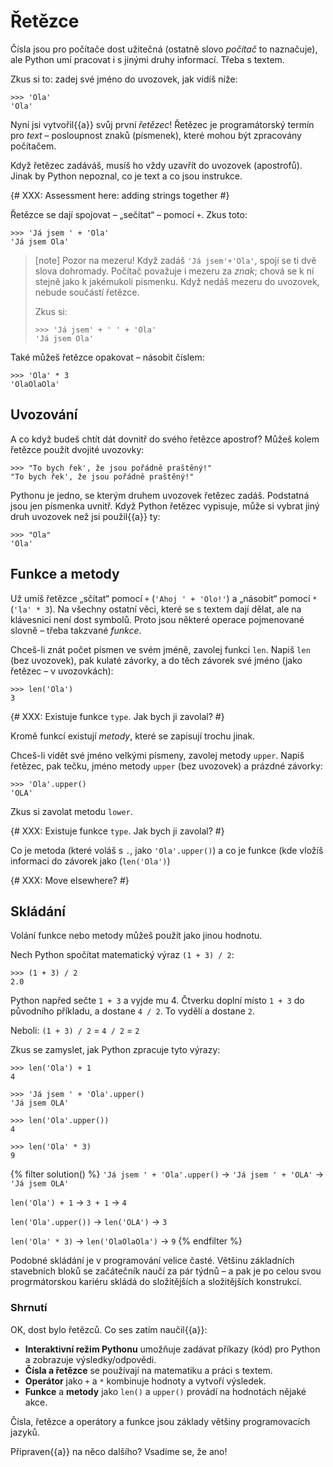 # Řetězce

Čísla jsou pro počítače dost užitečná (ostatně slovo *počítač* to naznačuje),
ale Python umí pracovat i s jinými druhy informací.
Třeba s textem.

Zkus si to: zadej své jméno do uvozovek, jak vidíš níže:

``` pycon
>>> 'Ola'
'Ola'
```

Nyní jsi vytvořil{{a}} svůj první *řetězec*!
Řetězec je programátorský termín pro *text* – posloupnost znaků (písmenek), které mohou být zpracovány počítačem.

Když řetězec zadáváš, musíš ho vždy uzavřít do uvozovek (apostrofů).
Jinak by Python nepoznal, co je text a co jsou instrukce.

{# XXX: Assessment here: adding strings together #}

Řetězce se dají spojovat – „sečítat“ – pomocí `+`. Zkus toto:

``` pycon
>>> 'Já jsem ' + 'Ola'
'Já jsem Ola'
```

> [note]
> Pozor na mezeru! Když zadáš `'Já jsem'+'Ola'`, spojí se ti dvě slova
> dohromady.
> Počítač považuje i mezeru za *znak*; chová se k ní stejně jako k jakémukoli
> písmenku.
> Když nedáš mezeru do uvozovek, nebude součástí řetězce.
>
> Zkus si:
>
> ``` pycon
> >>> 'Já jsem' + ' ' + 'Ola'
> 'Já jsem Ola'
> ```

Také můžeš řetězce opakovat – násobit číslem:

``` pycon
>>> 'Ola' * 3
'OlaOlaOla'
```

## Uvozování

A co když budeš chtít dát dovnitř do svého řetězce apostrof?
Můžeš kolem řetězce použít dvojité uvozovky:

``` pycon
>>> "To bych řek', že jsou pořádně praštěný!"
"To bych řek', že jsou pořádně praštěný!"
```

Pythonu je jedno, se kterým druhem uvozovek řetězec zadáš.
Podstatná jsou jen písmenka uvnitř.
Když Python řetězec vypisuje, může si vybrat jiný druh uvozovek
než jsi použil{{a}} ty:

``` pycon
>>> "Ola"
'Ola'
```

## Funkce a metody

Už umíš řetězce „sčítat“ pomocí `+` (`'Ahoj ' + 'Olo!'`)
a „násobit“ pomocí `*` (`'la' * 3`).
Na všechny ostatní věci, které se s textem dají dělat,
ale na klávesnici není dost symbolů.
Proto jsou některé operace pojmenované slovně – třeba takzvané *funkce*.

Chceš-li znát počet písmen ve svém jméně, zavolej funkci `len`.
Napiš `len` (bez uvozovek), pak kulaté závorky, a do těch závorek
své jméno (jako řetězec – v uvozovkách):

``` pycon
>>> len('Ola')
3
```

{# XXX: Existuje funkce `type`. Jak bych ji zavolal? #}

Kromě funkcí existují *metody*, které se zapisují trochu jinak.

Chceš-li vidět své jméno velkými písmeny, zavolej metody `upper`.
Napiš řetězec, pak tečku, jméno metody `upper` (bez uvozovek) a prázdné
závorky:

``` pycon
>>> 'Ola'.upper()
'OLA'
```

Zkus si zavolat metodu `lower`.

{# XXX: Existuje funkce `type`. Jak bych ji zavolal? #}

Co je metoda (které voláš s `.`, jako `'Ola'.upper()`) a co je funkce
(kde vložíš informaci do závorek jako (`len('Ola')`)


{# XXX: Move elsewhere? #}
## Skládání

Volání funkce nebo metody můžeš použít jako jinou hodnotu.

Nech Python spočítat matematický výraz `(1 + 3) / 2`:

```pycon
>>> (1 + 3) / 2
2.0
```

Python napřed sečte `1 + 3` a vyjde mu 4.
Čtverku doplní místo `1 + 3` do původního příkladu, a dostane `4 / 2`.
To vydělí a dostane `2`.

Neboli: `(1 + 3) / 2` = `4 / 2` = `2`

Zkus se zamyslet, jak Python zpracuje tyto výrazy:

```pycon
>>> len('Ola') + 1
4
```

```pycon
>>> 'Já jsem ' + 'Ola'.upper()
'Já jsem OLA'
```

```pycon
>>> len('Ola'.upper())
4
```

```pycon
>>> len('Ola' * 3)
9
```

{% filter solution() %}
`'Já jsem ' + 'Ola'.upper()` → `'Já jsem ' + 'OLA'` → `'Já jsem OLA'`

`len('Ola') + 1` → `3 + 1` → `4`

`len('Ola'.upper())` → `len('OLA')` → `3`

`len('Ola' * 3)` → `len('OlaOlaOla')` → `9`
{% endfilter %}


Podobné skládání je v programování velice časté.
Většinu základních stavebních bloků se začátečník naučí za pár
týdnů – a pak je po celou svou progrmátorskou kariéru skládá do
složitějších a složitějších konstrukcí.

### Shrnutí

OK, dost bylo řetězců. Co ses zatím naučil{{a}}:

*   **Interaktivní režim Pythonu** umožňuje zadávat příkazy (kód) pro
    Python a zobrazuje výsledky/odpovědi.
*   **Čísla a řetězce** se používají na matematiku a práci s textem.
*   **Operátor** jako `+` a `*` kombinuje hodnoty a vytvoří výsledek.
*   **Funkce** a **metody** jako `len()` a `upper()` provádí na hodnotách
    nějaké akce.

Čísla, řetězce a operátory a funkce jsou základy většiny programovacích jazyků.

Připraven{{a}} na něco dalšího? Vsadíme se, že ano!
